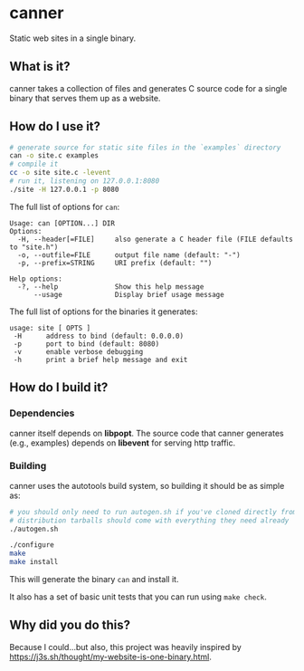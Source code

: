 # canner
Static web sites in a single binary.

## What is it?
canner takes a collection of files and generates C source code for a single binary that serves them up as a website.

## How do I use it?

```bash
# generate source for static site files in the `examples` directory
can -o site.c examples
# compile it
cc -o site site.c -levent
# run it, listening on 127.0.0.1:8080
./site -H 127.0.0.1 -p 8080
```

The full list of options for `can`:
```
Usage: can [OPTION...] DIR
Options:
  -H, --header[=FILE]     also generate a C header file (FILE defaults to "site.h")
  -o, --outfile=FILE      output file name (default: "-")
  -p, --prefix=STRING     URI prefix (default: "")

Help options:
  -?, --help              Show this help message
      --usage             Display brief usage message
```

The full list of options for the binaries it generates:
```
usage: site [ OPTS ]
 -H      address to bind (default: 0.0.0.0)
 -p      port to bind (default: 8080)
 -v      enable verbose debugging
 -h      print a brief help message and exit
```

## How do I build it?

### Dependencies
canner itself depends on **libpopt**. The source code that canner generates (e.g., examples) depends on **libevent** for serving http traffic.

### Building
canner uses the autotools build system, so building it should be as simple as:

```bash
# you should only need to run autogen.sh if you've cloned directly from git;
# distribution tarballs should come with everything they need already
./autogen.sh

./configure
make
make install
```

This will generate the binary `can` and install it.

It also has a set of basic unit tests that you can run using `make check`.

## Why did you do this?
Because I could...but also, this project was heavily inspired by https://j3s.sh/thought/my-website-is-one-binary.html.
